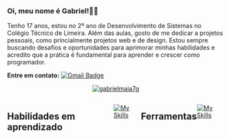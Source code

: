 ### Oi, meu nome é Gabriel!👋💜

<p>Tenho 17 anos, estou no 2º ano de Desenvolvimento de Sistemas no Colégio Técnico de Limeira. Além das aulas, gosto de me dedicar a projetos pessoais, como princialmente projetos web e de design. Estou sempre buscando desafios e oportunidades para aprimorar minhas habilidades e acredito que a prática é fundamental para aprender e crescer como programador.</p>

**Entre em contato:**
[![Gmail Badge](https://img.shields.io/badge/-gabrielmaia7g@gmail.com-006bed?style=flat-square&logo=Gmail&logoColor=white&link=mailto:gabrielmaia7g@gmail.com)](mailto:gabrielmaia7g@gmail.com)

<div align="center">
  
[![gabrielmaia7g](https://github-readme-stats.vercel.app/api/top-langs/?username=eu-gabrielmaia&layout=compact&theme=dark)](https://github.com/anuraghazra/github-readme-stats)

</div>

<div style="display: flex">
  
## Habilidades em aprendizado
[![My Skills](https://skillicons.dev/icons?i=html,css,js,bootstrap,tailwind,java,cs,dotnet)](https://skillicons.dev)

## Ferramentas
[![My Skills](https://skillicons.dev/icons?i=vscode,figma,visualstudio,idea,postman)](https://skillicons.dev)

</div>
